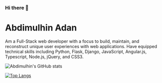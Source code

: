 ### Hi there 👋



# Abdimulhin Adan
Am a Full-Stack web developer with a focus to build, maintain, and reconstruct unique user experiences with web applications. Have equipped technical skills including Python, Flask, Django, JavaScript, Angular.js, Typescript, Node.js, jQuery, and CSS3.



![Abdimulhin's GitHub stats](https://github-readme-stats.vercel.app/api?username=AbdimulhinYussuf3675&show_icons=true&theme=radical)


[![Top Langs](https://github-readme-stats.vercel.app/api/top-langs/?username=AbdimulhinYussuf3675)](https://github.com/anuraghazra/github-readme-stats)
<!--


Here are some ideas to get you started:

- 🔭 I’m currently working on ...
- 🌱 I’m currently learning ...
- 👯 I’m looking to collaborate on ...
- 🤔 I’m looking for help with ...
- 💬 Ask me about ...
- 📫 How to reach me: ...
- 😄 Pronouns: ...
- ⚡ Fun fact: ...
-->
